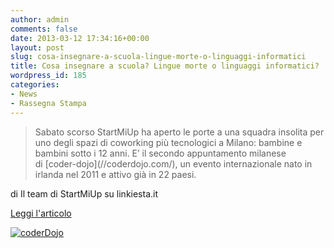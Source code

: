 ```yaml
---
author: admin
comments: false
date: 2013-03-12 17:34:16+00:00
layout: post
slug: cosa-insegnare-a-scuola-lingue-morte-o-linguaggi-informatici
title: Cosa insegnare a scuola? Lingue morte o linguaggi informatici?
wordpress_id: 185
categories:
- News
- Rassegna Stampa
---
```


<blockquote>Sabato scorso StartMiUp ha aperto le porte a una squadra insolita per uno degli spazi di coworking più tecnologici a Milano: bambine e bambini sotto i 12 anni. E’ il secondo appuntamento milanese di [coder-dojo](//coderdojo.com/), un evento internazionale nato in irlanda nel 2011 e attivo già in 22 paesi.</blockquote>


di Il team di StartMiUp su linkiesta.it

[Leggi l'articolo](//www.linkiesta.it/blogs/startmiup/lingue-morte-o-linguaggi-informatici-cosa-insegnare-scuola)

[![coderDojo](//coderdojomilano.it/wp-content/uploads/2013/03/02.jpg)](//coderdojomilano.it/wp-content/uploads/2013/03/02.jpg)
